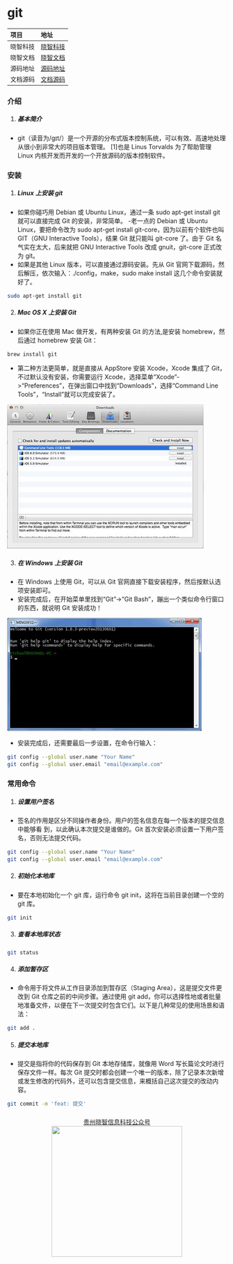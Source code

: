 # git

| 项目     | 地址                                                                       |
| :------- | :------------------------------------------------------------------------- |
| 晓智科技 | [晓智科技](https://xiaozhi.shop)                                           |
| 晓智文档 | [晓智文档](https://doc.xiaozhi.shop/backend/algorithm)                     |
| 源码地址 | [源码地址](https://github.com/dezhizhang/java-awesome/tree/main/algorithm) |
| 文档源码 | [文档源码](https://github.com/dezhizhang/doc)                              |

### 介绍

1. ##### 基本简介

- git（读音为/gɪt/）是一个开源的分布式版本控制系统，可以有效、高速地处理从很小到非常大的项目版本管理。 [1]也是 Linus Torvalds 为了帮助管理 Linux 内核开发而开发的一个开放源码的版本控制软件。

### 安装

1. ##### Linux 上安装 git

- 如果你碰巧用 Debian 或 Ubuntu Linux，通过一条 sudo apt-get install git 就可以直接完成 Git 的安装，非常简单。 -老一点的 Debian 或 Ubuntu Linux，要把命令改为 sudo apt-get install git-core，因为以前有个软件也叫 GIT（GNU Interactive Tools），结果 Git 就只能叫 git-core 了。由于 Git 名气实在太大，后来就把 GNU Interactive Tools 改成 gnuit，git-core 正式改为 git。
- 如果是其他 Linux 版本，可以直接通过源码安装。先从 Git 官网下载源码，然后解压，依次输入：./config，make，sudo make install 这几个命令安装就好了。

```bash
sudo apt-get install git
```

2. ##### Mac OS X 上安装 Git

- 如果你正在使用 Mac 做开发，有两种安装 Git 的方法,是安装 homebrew，然后通过 homebrew 安装 Git：

```bash
brew install git
```

- 第二种方法更简单，就是直接从 AppStore 安装 Xcode，Xcode 集成了 Git，不过默认没有安装，你需要运行 Xcode，选择菜单“Xcode”->“Preferences”，在弹出窗口中找到“Downloads”，选择“Command Line Tools”，“Install”就可以完成安装了。

![mac](../../public/git/mac.png)

3. ##### 在 Windows 上安装 Git

- 在 Windows 上使用 Git，可以从 Git 官网直接下载安装程序，然后按默认选项安装即可。
- 安装完成后，在开始菜单里找到“Git”->“Git Bash”，蹦出一个类似命令行窗口的东西，就说明 Git 安装成功！

![windows](../../public/git/windows.png)

- 安装完成后，还需要最后一步设置，在命令行输入：

```bash
git config --global user.name "Your Name"
git config --global user.email "email@example.com"
```

### 常用命令

1. ##### 设置用户签名

- 签名的作用是区分不同操作者身份。用户的签名信息在每一个版本的提交信息中能够看 到，以此确认本次提交是谁做的。Git 首次安装必须设置一下用户签名，否则无法提交代码。

```bash
git config --global user.name "Your Name"
git config --global user.email "email@example.com"
```

2. ##### 初始化本地库

- 要在本地初始化一个 git 库，运行命令 git init，这将在当前目录创建一个空的 git 库。

```bash
git init
```

3. ##### 查看本地库状态

```bash
git status
```

4. ##### 添加暂存区

- 命令用于将文件从工作目录添加到暂存区（Staging Area），这是提交文件更改到 Git 仓库之前的中间步骤。通过使用 git add，你可以选择性地或者批量地准备文件，以便在下一次提交时包含它们。以下是几种常见的使用场景和语法：

```bash
git add .
```

5. ##### 提交本地库

- 提交是指将你的代码保存到 Git 本地存储库，就像用 Word 写长篇论文时进行保存文件一样。每次 Git 提交时都会创建一个唯一的版本，除了记录本次新增或发生修改的代码外，还可以包含提交信息，来概括自己这次提交的改动内容。

```bash
git commit -m 'feat: 提交'
```

###

<div align="center"><a href="https://xiaozhi.shop">贵州晓智信息科技公众号</a></div>
<div align="center"> <img src="https://cdn.xiaozhi.shop/xiaozhi/public/picture/weixinpub.png" width = 300 height = 300 /> </div>
